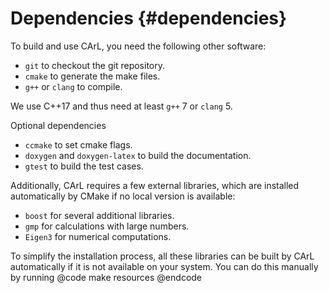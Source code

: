 Dependencies {#dependencies}
==========

To build and use CArL, you need the following other software:
- `git` to checkout the git repository.
- `cmake` to generate the make files.
- `g++` or `clang` to compile.

We use C++17 and thus need at least `g++` 7 or `clang` 5.

Optional dependencies
- `ccmake` to set cmake flags.
- `doxygen` and `doxygen-latex` to build the documentation.
- `gtest` to build the test cases.

Additionally, CArL requires a few external libraries, which are installed automatically by CMake if no local version is available:
- `boost` for several additional libraries.
- `gmp` for calculations with large numbers.
- `Eigen3` for numerical computations.

To simplify the installation process, all these libraries can be built by CArL automatically if it is not available on your system. You can do this manually by running
@code
make resources
@endcode
